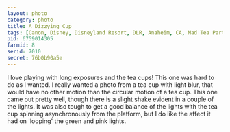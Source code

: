 ```yaml
---
layout: photo
category: photo
title: A Dizzying Cup
tags: [Canon, Disney, Disneyland Resort, DLR, Anaheim, CA, Mad Tea Party, Tea Cups, lights, long exposure, blur, motion, slow motion, Fantasylsnd, Fantasy Land, Canon 7D, Michael Ball, landscape, cycomachead, night, color, curves, Alice In Wonderland, spinning]
pid: 6759014305
farmid: 8
serid: 7010
secret: 76b0b90a5e
---
```


I love playing with long exposures and the tea cups! This one was hard to do as I wanted. I really wanted a photo from a tea cup with light blur, that would have no other motion than the circular motion of a tea cup. This one came out pretty well, though there is a slight shake evident in a couple of the lights. It was also tough to get a good balance of the lights with the tea cup spinning asynchronously from the platform, but I do like the affect it had on 'looping' the green and pink lights.
